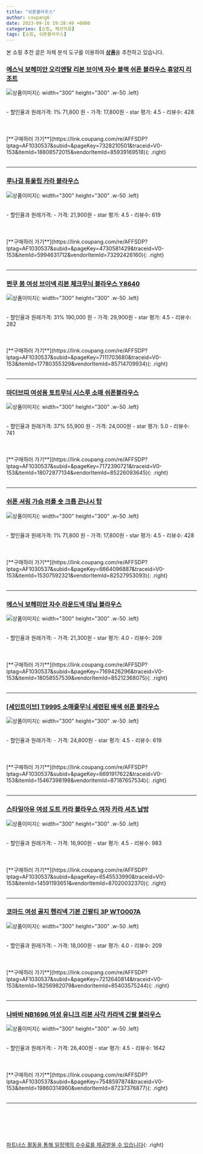 ```yaml
---
title: "쉬폰블라우스"
author: coupang6
date: 2023-09-16 19:28:49 +0800
categories: [쇼핑, 패션의류]
tags: [쇼핑, 쉬폰블라우스]
---
```


본 쇼핑 추천 글은 자체 분석 도구를 이용하여 [**상품**](https://link.coupang.com/a/bao1ui)을 추천하고 있습니다.

### [에스닉 보헤미안 오리엔탈 리본 브이넥 자수 블랙 쉬폰 블라우스 휴양지 리조트](https://link.coupang.com/re/AFFSDP?lptag=AF1030537&subid=&pageKey=7328210501&traceid=V0-153&itemId=18808572015&vendorItemId=85939169518)

![상품이미지](https://thumbnail10.coupangcdn.com/thumbnails/remote/230x230ex/image/vendor_inventory/41d3/82eaed79c81c9bc9167e8dc3e92fc899d5e6ce2531e4ed731ccdab23e5c3.jpg){: width="300" height="300" .w-50 .left}


<br>
- 할인율과 원래가격: 1%  71,800   원
- 가격: 17,800원
- star 평가: 4.5
- 리뷰수: 428
<br>
<br>
<br>
<br>
[**구매하러 가기**](https://link.coupang.com/re/AFFSDP?lptag=AF1030537&subid=&pageKey=7328210501&traceid=V0-153&itemId=18808572015&vendorItemId=85939169518){: .right}
<br>
<br>

---

### [루나걸 튜울립 카라 블라우스](https://link.coupang.com/re/AFFSDP?lptag=AF1030537&subid=&pageKey=4730581429&traceid=V0-153&itemId=5994631712&vendorItemId=73292426160)

![상품이미지](https://thumbnail7.coupangcdn.com/thumbnails/remote/230x230ex/image/rs_quotation_api/oofqupmd/e727cea2d3f84f29b8afc8f4f97397e4.jpg){: width="300" height="300" .w-50 .left}


<br>
- 할인율과 원래가격: 
- 가격: 21,900원
- star 평가: 4.5
- 리뷰수: 619
<br>
<br>
<br>
<br>
[**구매하러 가기**](https://link.coupang.com/re/AFFSDP?lptag=AF1030537&subid=&pageKey=4730581429&traceid=V0-153&itemId=5994631712&vendorItemId=73292426160){: .right}
<br>
<br>

---

### [쩐쿠 봄 여성 브이넥 리본 체크무늬 블라우스 Y8640](https://link.coupang.com/re/AFFSDP?lptag=AF1030537&subid=&pageKey=7111703680&traceid=V0-153&itemId=17780355329&vendorItemId=85714709934)

![상품이미지](https://thumbnail7.coupangcdn.com/thumbnails/remote/230x230ex/image/vendor_inventory/5601/9696741b3330df19a673dccafc20913393b76baf6a3cd00c035bd631cced.jpeg){: width="300" height="300" .w-50 .left}


<br>
- 할인율과 원래가격: 31%  190,000   원
- 가격: 29,900원
- star 평가: 4.5
- 리뷰수: 282
<br>
<br>
<br>
<br>
[**구매하러 가기**](https://link.coupang.com/re/AFFSDP?lptag=AF1030537&subid=&pageKey=7111703680&traceid=V0-153&itemId=17780355329&vendorItemId=85714709934){: .right}
<br>
<br>

---

### [마더브띠 여성용 토트무늬 시스루 소매 쉬폰블라우스](https://link.coupang.com/re/AFFSDP?lptag=AF1030537&subid=&pageKey=7172390721&traceid=V0-153&itemId=18072877134&vendorItemId=85226093645)

![상품이미지](https://thumbnail10.coupangcdn.com/thumbnails/remote/230x230ex/image/rs_quotation_api/axyjhafy/12a8160beb94456fa07e41845e76719e.jpg){: width="300" height="300" .w-50 .left}


<br>
- 할인율과 원래가격: 37%  55,900   원
- 가격: 24,000원
- star 평가: 5.0
- 리뷰수: 741
<br>
<br>
<br>
<br>
[**구매하러 가기**](https://link.coupang.com/re/AFFSDP?lptag=AF1030537&subid=&pageKey=7172390721&traceid=V0-153&itemId=18072877134&vendorItemId=85226093645){: .right}
<br>
<br>

---

### [쉬폰 셔링 가슴 러플 숏 크롭 끈나시 탑](https://link.coupang.com/re/AFFSDP?lptag=AF1030537&subid=&pageKey=6664096887&traceid=V0-153&itemId=15307592321&vendorItemId=82527953093)

![상품이미지](https://thumbnail9.coupangcdn.com/thumbnails/remote/230x230ex/image/vendor_inventory/56aa/c8718cd7ad0c297cadcbf1428524d4dc49f0f9dfc46602e46d626e82f296.png){: width="300" height="300" .w-50 .left}


<br>
- 할인율과 원래가격: 1%  71,800   원
- 가격: 17,800원
- star 평가: 4.5
- 리뷰수: 428
<br>
<br>
<br>
<br>
[**구매하러 가기**](https://link.coupang.com/re/AFFSDP?lptag=AF1030537&subid=&pageKey=6664096887&traceid=V0-153&itemId=15307592321&vendorItemId=82527953093){: .right}
<br>
<br>

---

### [에스닉 보헤미안 자수 라운드넥 데님 블라우스](https://link.coupang.com/re/AFFSDP?lptag=AF1030537&subid=&pageKey=7169426296&traceid=V0-153&itemId=18058557539&vendorItemId=85212368075)

![상품이미지](https://thumbnail6.coupangcdn.com/thumbnails/remote/230x230ex/image/vendor_inventory/6f92/d8b0db267dc39330026d28c5c2d2de36e0c7b6472f9602387e62e7902b96.jpg){: width="300" height="300" .w-50 .left}


<br>
- 할인율과 원래가격: 
- 가격: 21,300원
- star 평가: 4.0
- 리뷰수: 209
<br>
<br>
<br>
<br>
[**구매하러 가기**](https://link.coupang.com/re/AFFSDP?lptag=AF1030537&subid=&pageKey=7169426296&traceid=V0-153&itemId=18058557539&vendorItemId=85212368075){: .right}
<br>
<br>

---

### [[세인트이브] T9995 소매줄무늬 세련된 배색 쉬폰 블라우스](https://link.coupang.com/re/AFFSDP?lptag=AF1030537&subid=&pageKey=6691917622&traceid=V0-153&itemId=15467398198&vendorItemId=87187657534)

![상품이미지](https://thumbnail8.coupangcdn.com/thumbnails/remote/230x230ex/image/vendor_inventory/9a83/8101fce5dd034bdb738be045c4b007c3b2c4d52f9bb25e4f7122293867eb.jpg){: width="300" height="300" .w-50 .left}


<br>
- 할인율과 원래가격: 
- 가격: 24,800원
- star 평가: 4.5
- 리뷰수: 619
<br>
<br>
<br>
<br>
[**구매하러 가기**](https://link.coupang.com/re/AFFSDP?lptag=AF1030537&subid=&pageKey=6691917622&traceid=V0-153&itemId=15467398198&vendorItemId=87187657534){: .right}
<br>
<br>

---

### [스타일아유 여성 도트 카라 블라우스 여자 카라 셔츠 남방](https://link.coupang.com/re/AFFSDP?lptag=AF1030537&subid=&pageKey=6545533990&traceid=V0-153&itemId=14591193651&vendorItemId=87020032370)

![상품이미지](https://thumbnail10.coupangcdn.com/thumbnails/remote/230x230ex/image/vendor_inventory/7989/2c16d4ac43e8e1741f5ae4a533237d2ea149439dd2ef33a37bd8ab99e803.jpg){: width="300" height="300" .w-50 .left}


<br>
- 할인율과 원래가격: 
- 가격: 16,900원
- star 평가: 4.5
- 리뷰수: 983
<br>
<br>
<br>
<br>
[**구매하러 가기**](https://link.coupang.com/re/AFFSDP?lptag=AF1030537&subid=&pageKey=6545533990&traceid=V0-153&itemId=14591193651&vendorItemId=87020032370){: .right}
<br>
<br>

---

### [코마드 여성 골지 헨리넥 기본 긴팔티 3P WTO007A](https://link.coupang.com/re/AFFSDP?lptag=AF1030537&subid=&pageKey=7212640814&traceid=V0-153&itemId=18256982079&vendorItemId=85403575244)

![상품이미지](https://thumbnail6.coupangcdn.com/thumbnails/remote/230x230ex/image/vendor_inventory/b0cc/1589e9baad5ca801a3b08ba103245bb423951279a3e3c366194835916aba.jpg){: width="300" height="300" .w-50 .left}


<br>
- 할인율과 원래가격: 
- 가격: 18,000원
- star 평가: 4.0
- 리뷰수: 209
<br>
<br>
<br>
<br>
[**구매하러 가기**](https://link.coupang.com/re/AFFSDP?lptag=AF1030537&subid=&pageKey=7212640814&traceid=V0-153&itemId=18256982079&vendorItemId=85403575244){: .right}
<br>
<br>

---

### [나바바 NB1696 여성 유니크 리본 사각 카라넥 긴팔 블라우스](https://link.coupang.com/re/AFFSDP?lptag=AF1030537&subid=&pageKey=7548597874&traceid=V0-153&itemId=19860314960&vendorItemId=87237376877)

![상품이미지](https://thumbnail7.coupangcdn.com/thumbnails/remote/230x230ex/image/vendor_inventory/9ab2/510e58cadb079f9d9b890272ee3b5f45f4056129e60861efcf08eeb4a0c9.jpg){: width="300" height="300" .w-50 .left}


<br>
- 할인율과 원래가격: 
- 가격: 26,400원
- star 평가: 4.5
- 리뷰수: 1642
<br>
<br>
<br>
<br>
[**구매하러 가기**](https://link.coupang.com/re/AFFSDP?lptag=AF1030537&subid=&pageKey=7548597874&traceid=V0-153&itemId=19860314960&vendorItemId=87237376877){: .right}
<br>
<br>

---
<br><br><br><br><br> [파트너스 활동을 통해 일정액의 수수료를 제공받을 수 있습니다](https://link.coupang.com/a/bao1ui){: .right}